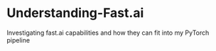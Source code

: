 # Understanding-Fast.ai
Investigating fast.ai capabilities and how they can fit into my PyTorch pipeline
